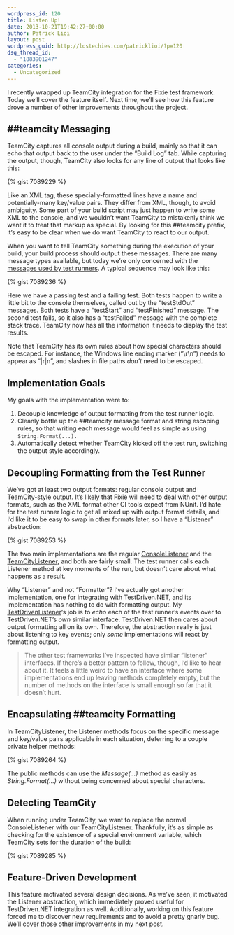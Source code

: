 ```yaml
---
wordpress_id: 120
title: Listen Up!
date: 2013-10-21T19:42:27+00:00
author: Patrick Lioi
layout: post
wordpress_guid: http://lostechies.com/patricklioi/?p=120
dsq_thread_id:
  - "1883901247"
categories:
  - Uncategorized
---
```

I recently wrapped up TeamCity integration for the Fixie test framework. Today we&#8217;ll cover the feature itself. Next time, we&#8217;ll see how this feature drove a number of other improvements throughout the project.

## ##teamcity Messaging

TeamCity captures all console output during a build, mainly so that it can echo that output back to the user under the &#8220;Build Log&#8221; tab. While capturing the output, though, TeamCity also looks for any line of output that looks like this:

{% gist 7089229 %}

Like an XML tag, these specially-formatted lines have a name and potentially-many key/value pairs. They differ from XML, though, to avoid ambiguity. Some part of your build script may just happen to write some XML to the console, and we wouldn&#8217;t want TeamCity to mistakenly think we want it to treat that markup as special. By looking for this ##teamcity prefix, it&#8217;s easy to be clear when we do want TeamCity to react to our output.

When you want to tell TeamCity something during the execution of your build, your build process should output these messages. There are many message types available, but today we&#8217;re only concerned with the [messages used by test runners](http://confluence.jetbrains.com/display/TCD8/Build+Script+Interaction+with+TeamCity#BuildScriptInteractionwithTeamCity-ReportingTests). A typical sequence may look like this:

{% gist 7089236 %}

Here we have a passing test and a failing test. Both tests happen to write a little bit to the console themselves, called out by the &#8220;testStdOut&#8221; messages. Both tests have a &#8220;testStart&#8221; and &#8220;testFinished&#8221; message. The second test fails, so it also has a &#8220;testFailed&#8221; message with the complete stack trace. TeamCity now has all the information it needs to display the test results.

Note that TeamCity has its own rules about how special characters should be escaped. For instance, the Windows line ending marker (&#8220;\r\n&#8221;) needs to appear as &#8220;|r|n&#8221;, and slashes in file paths _don&#8217;t_ need to be escaped.

## Implementation Goals

My goals with the implementation were to:

  1. Decouple knowledge of output formatting from the test runner logic.
  2. Cleanly bottle up the ##teamcity message format and string escaping rules, so that writing each message would feel as simple as using `String.Format(...).`
  3. Automatically detect whether TeamCity kicked off the test run, switching the output style accordingly.

## Decoupling Formatting from the Test Runner

We&#8217;ve got at least two output formats: regular console output and TeamCity-style output. It&#8217;s likely that Fixie will need to deal with other output formats, such as the XML format other CI tools expect from NUnit. I&#8217;d hate for the test runner logic to get all mixed up with output format details, and I&#8217;d like it to be easy to swap in other formats later, so I have a &#8220;Listener&#8221; abstraction:

{% gist 7089253 %}

The two main implementations are the regular [ConsoleListener](https://github.com/plioi/fixie/blob/bbf7966fee939f1c6433695a7678e62d91419c1f/src/Fixie/Listeners/ConsoleListener.cs) and the [TeamCityListener](https://github.com/plioi/fixie/blob/bbf7966fee939f1c6433695a7678e62d91419c1f/src/Fixie/Listeners/TeamCityListener.cs), and both are fairly small. The test runner calls each Listener method at key moments of the run, but doesn&#8217;t care about what happens as a result.

Why &#8220;Listener&#8221; and not &#8220;Formatter&#8221;? I&#8217;ve actually got another implementation, one for integrating with TestDriven.NET, and its implementation has nothing to do with formatting output. My [TestDrivenListener](https://github.com/plioi/fixie/blob/bbf7966fee939f1c6433695a7678e62d91419c1f/src/Fixie.TestDriven/TestDrivenListener.cs)&#8216;s job is to _echo_ each of the test runner&#8217;s events over to TestDriven.NET&#8217;s _own_ similar interface. TestDriven.NET then cares about output formatting all on its own. Therefore, the abstraction really is just about listening to key events; only _some_ implementations will react by formatting output.

> The other test frameworks I&#8217;ve inspected have similar &#8220;listener&#8221; interfaces. If there&#8217;s a better pattern to follow, though, I&#8217;d like to hear about it. It feels a little weird to have an interface where some implementations end up leaving methods completely empty, but the number of methods on the interface is small enough so far that it doesn&#8217;t hurt.

## Encapsulating ##teamcity Formatting

In TeamCityListener, the Listener methods focus on the specific message and key/value pairs applicable in each situation, deferring to a couple private helper methods:

{% gist 7089264 %}

The public methods can use the _Message(&#8230;)_ method as easily as _String.Format(&#8230;)_ without being concerned about special characters.

## Detecting TeamCity

When running under TeamCity, we want to replace the normal ConsoleListener with our TeamCityListener. Thankfully, it&#8217;s as simple as checking for the existence of a special environment variable, which TeamCity sets for the duration of the build:

{% gist 7089285 %}

## Feature-Driven Development

This feature motivated several design decisions. As we&#8217;ve seen, it motivated the Listener abstraction, which immediately proved useful for TestDriven.NET integration as well. Additionally, working on this feature forced me to discover new requirements and to avoid a pretty gnarly bug. We&#8217;ll cover those other improvements in my next post.